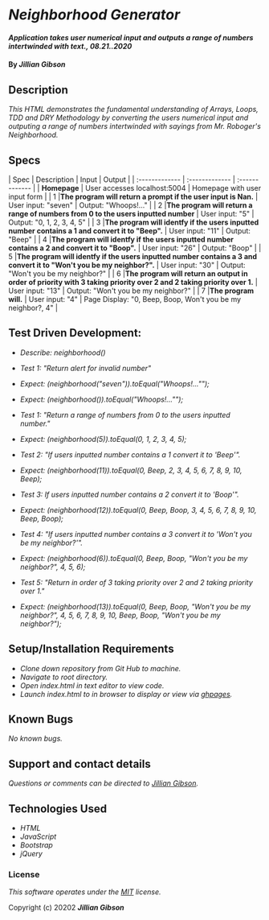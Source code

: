 # _Neighborhood Generator_

#### _Application takes user numerical input and outputs a range of numbers intertwinded with text., 08.21..2020_

#### By _**Jillian Gibson**_

## Description

_This HTML demonstrates the fundamental understanding of Arrays, Loops, TDD and DRY Methodology by converting the users numerical input and outputing a range of numbers intertwinded with sayings from Mr. Roboger's Neighborhood._

## Specs
| Spec | Description | Input | Output |
| :-------------     | :------------- | :------------- |
| **Homepage** | User accesses localhost:5004 | Homepage with user input form |
| 1 |**The program will return a prompt if the user input is Nan.** | User input: "seven" | Output: "Whoops!..." |
| 2 |**The program will return a range of numbers from 0 to the users inputted number** | User input: "5" | Output: "0, 1, 2, 3, 4, 5" |
| 3 |**The program will identfy if the users inputted number contains a 1 and convert it to "Beep".** | User input: "11" | Output: "Beep" |
| 4 |**The program will identfy if the users inputted number contains a 2 and convert it to "Boop".** | User input: "26" | Output: "Boop" |
| 5 |**The program will identfy if the users inputted number contains a 3 and convert it to "Won't you be my neighbor?".** | User input: "30" | Output: "Won't you be my neighbor?" |
| 6 |**The program will return an output in order of priority with 3 taking priority over 2 and 2 taking priority over 1.** | User input: "13" | Output: "Won't you be my neighbor?" |
| 7 |**The program will.** | User input: "4" | Page Display: "0, Beep, Boop, Won't you be my neighbor?, 4" |

## Test Driven Development:
* _Describe: neighborhood()_

* _Test 1: "Return alert for invalid number"_
* _Expect: (neighborhood("seven")).toEqual("Whoops!..."");_
* _Expect: (neighborhood()).toEqual("Whoops!..."");_

* _Test 1: "Return a range of numbers from 0 to the users inputted number."_
* _Expect: (neighborhood(5)).toEqual(0, 1, 2, 3, 4, 5);_

* _Test 2: "If users inputted number contains a 1 convert it to 'Beep'"._
* _Expect: (neighborhood(11)).toEqual(0, Beep, 2, 3, 4, 5, 6, 7, 8, 9, 10, Beep);_

* _Test 3: If users inputted number contains a 2 convert it to 'Boop'"._
* _Expect: (neighborhood(12)).toEqual(0, Beep, Boop, 3, 4, 5, 6, 7, 8, 9, 10, Beep, Boop);_

* _Test 4: "If users inputted number contains a 3 convert it to 'Won't you be my neighbor?'"._
* _Expect: (neighborhood(6)).toEqual(0, Beep, Boop, "Won't you be my neighbor?", 4, 5, 6);_

* _Test 5: "Return in order of 3 taking priority over 2 and 2 taking priority over 1."_
* _Expect: (neighborhood(13)).toEqual(0, Beep, Boop, "Won't you be my neighbor?", 4, 5, 6, 7, 8, 9, 10, Beep, Boop, "Won't you be my neighbor?");_

## Setup/Installation Requirements

* _Clone down repository from Git Hub to machine._
* _Navigate to root directory._
* _Open index.html in text editor to view code._
* _Launch index.html to in browser to display or view via [ghpages](TBD)._


## Known Bugs

_No known bugs._

## Support and contact details

_Questions or comments can be directed to [Jillian Gibson](jillian.l.gibson@gmail.com)._

## Technologies Used

* _HTML_
* _JavaScript_
* _Bootstrap_
* _jQuery_

### License

*_This software operates under the [MIT](https://en.wikipedia.org/wiki/MIT_License) license._*

Copyright (c) 20202 **_Jillian Gibson_**